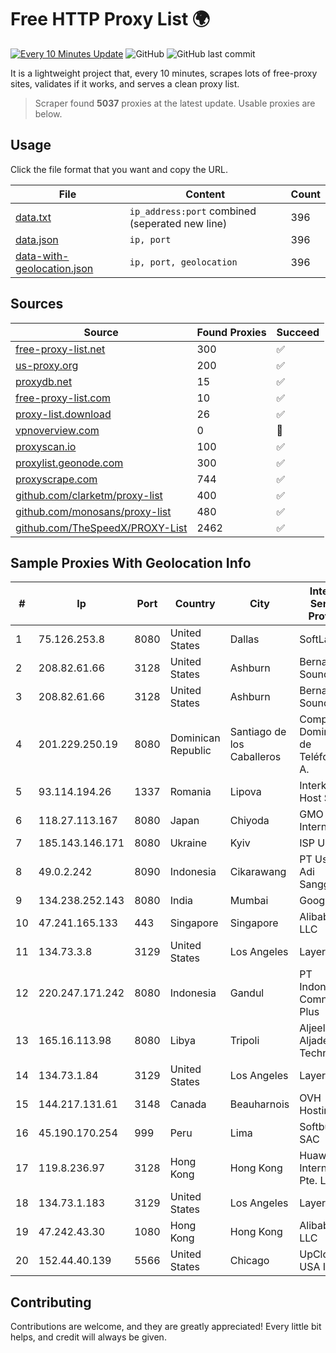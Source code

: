 
# Free HTTP Proxy List 🌍

[![Every 10 Minutes Update](https://github.com/mertguvencli/http-proxy-list/actions/workflows/main.yml/badge.svg?branch=main)](https://github.com/mertguvencli/http-proxy-list/actions/workflows/main.yml)
![GitHub](https://img.shields.io/github/license/mertguvencli/http-proxy-list)
![GitHub last commit](https://img.shields.io/github/last-commit/mertguvencli/http-proxy-list)

It is a lightweight project that, every 10 minutes, scrapes lots of free-proxy sites, validates if it works, and serves a clean proxy list.


> Scraper found **5037** proxies at the latest update. Usable proxies are below.

## Usage

Click the file format that you want and copy the URL.


|File|Content|Count|
|----|-------|-----|
|[data.txt](https://raw.githubusercontent.com/mertguvencli/http-proxy-list/main/proxy-list/data.txt)|`ip_address:port` combined (seperated new line)|396|
|[data.json](https://raw.githubusercontent.com/mertguvencli/http-proxy-list/main/proxy-list/data.json)|`ip, port`|396|
|[data-with-geolocation.json](https://raw.githubusercontent.com/mertguvencli/http-proxy-list/main/proxy-list/data-with-geolocation.json)|`ip, port, geolocation`|396|

## Sources

|Source|Found Proxies|Succeed|
|------|-------------|-------|
|[free-proxy-list.net](https://free-proxy-list.net)|300|✅|
|[us-proxy.org](https://www.us-proxy.org)|200|✅|
|[proxydb.net](http://proxydb.net)|15|✅|
|[free-proxy-list.com](https://free-proxy-list.com/?page=&port=&type%5B%5D=http&type%5B%5D=https&up_time=0&search=Search)|10|✅|
|[proxy-list.download](https://www.proxy-list.download/HTTP)|26|✅|
|[vpnoverview.com](https://vpnoverview.com/privacy/anonymous-browsing/free-proxy-servers)|0|🚫|
|[proxyscan.io](https://www.proxyscan.io)|100|✅|
|[proxylist.geonode.com](https://proxylist.geonode.com/api/proxy-list?limit=300&page=1&sort_by=lastChecked&sort_type=desc&protocols=http,https)|300|✅|
|[proxyscrape.com](https://api.proxyscrape.com/v2/?request=displayproxies&protocol=http&timeout=10000&country=all&ssl=all&anonymity=all)|744|✅|
|[github.com/clarketm/proxy-list](https://raw.githubusercontent.com/clarketm/proxy-list/master/proxy-list-raw.txt)|400|✅|
|[github.com/monosans/proxy-list](https://raw.githubusercontent.com/monosans/proxy-list/main/proxies/http.txt)|480|✅|
|[github.com/TheSpeedX/PROXY-List](https://raw.githubusercontent.com/TheSpeedX/PROXY-List/master/http.txt)|2462|✅|


## Sample Proxies With Geolocation Info

|#|Ip|Port|Country|City|Internet Service Provider|
|-|--|----|-------|----|-------------------------|
|1|75.126.253.8|8080|United States|Dallas|SoftLayer|
|2|208.82.61.66|3128|United States|Ashburn|Bernardi Sounds|
|3|208.82.61.66|3128|United States|Ashburn|Bernardi Sounds|
|4|201.229.250.19|8080|Dominican Republic|Santiago de los Caballeros|Compañía Dominicana de Teléfonos S. A.|
|5|93.114.194.26|1337|Romania|Lipova|Interkvm Host SRL|
|6|118.27.113.167|8080|Japan|Chiyoda|GMO Internet, Inc.|
|7|185.143.146.171|8080|Ukraine|Kyiv|ISP UTELS|
|8|49.0.2.242|8090|Indonesia|Cikarawang|PT Usaha Adi Sanggoro|
|9|134.238.252.143|8080|India|Mumbai|Google LLC|
|10|47.241.165.133|443|Singapore|Singapore|Alibaba.com LLC|
|11|134.73.3.8|3129|United States|Los Angeles|LayerHost|
|12|220.247.171.242|8080|Indonesia|Gandul|PT Indonesia Comnets Plus|
|13|165.16.113.98|8080|Libya|Tripoli|Aljeel Aljadeed Technology|
|14|134.73.1.84|3129|United States|Los Angeles|LayerHost|
|15|144.217.131.61|3148|Canada|Beauharnois|OVH Hosting|
|16|45.190.170.254|999|Peru|Lima|Softbutterfly SAC|
|17|119.8.236.97|3128|Hong Kong|Hong Kong|Huawei International Pte. Ltd.|
|18|134.73.1.183|3129|United States|Los Angeles|LayerHost|
|19|47.242.43.30|1080|Hong Kong|Hong Kong|Alibaba.com LLC|
|20|152.44.40.139|5566|United States|Chicago|UpCloud USA Inc|



## Contributing

Contributions are welcome, and they are greatly appreciated! Every
little bit helps, and credit will always be given.

